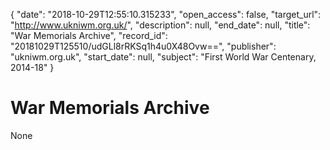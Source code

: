 {
  "date": "2018-10-29T12:55:10.315233", 
  "open_access": false, 
  "target_url": "http://www.ukniwm.org.uk/", 
  "description": null, 
  "end_date": null, 
  "title": "War Memorials Archive", 
  "record_id": "20181029T125510/udGLl8rRKSq1h4u0X48Ovw==", 
  "publisher": "ukniwm.org.uk", 
  "start_date": null, 
  "subject": "First World War Centenary, 2014-18"
}

# War Memorials Archive

None